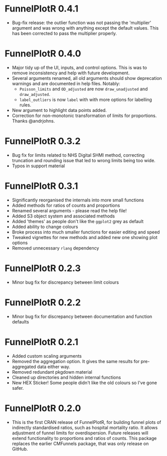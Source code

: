 # FunnelPlotR 0.4.1

- Bug-fix release: the outlier function was not passing the 'multiplier' argument and was wrong with anything except the default values.  This has been corrected to pass the multiplier properly.

# FunnelPlotR 0.4.0

- Major tidy up of the UI, inputs, and control options.  This is was to remove inconsistency and help with future development.
- Several arguments renamed, all old arguments should show deprecation warnings and are documented in help files. Notably:
  - `Poisson_limits` and `OD_adjusted` are now `draw_unadjusted` and `draw_adjusted`.
  - `label_outliers` is now `label` with with more options for labelling rules.
- New argument to highlight data points added.
- Correction for non-monotonic transformation of limits for proportions. Thanks @andrjohns.


# FunnelPlotR 0.3.2

- Bug fix for limits related to NHS Digital SHMI method, correcting truncation and rounding issue that led to wrong limits being too wide.
- Typos in support material

# FunnelPlotR 0.3.1

- Significantly reorganised the internals into more small functions
- Added methods for ratios of counts and proportions
- Renamed several arguments  -  please read the help file!
- Added S3 object system and associated methods
- Added 'themes' as people don't like the `ggplot2` grey as default
- Added ability to change colours
- Broke process into much smaller functions for easier editing and speed
- Tweaked vignettes for new methods and added new one showing plot options
- Removed unnecessary `rlang` dependency

# FunnelPlotR 0.2.3

- Minor bug fix for discrepancy between limit colours

# FunnelPlotR 0.2.2

- Minor bug fix for discrepancy between documentation and function defaults

# FunnelPlotR 0.2.1

- Added custom scaling arguments
- Removed the aggregation option.  It gives the same results for pre-aggregated data either way.
- Removed redundant pkgdown material
- Cleaned up directories and hidden internal functions
- New HEX Sticker! Some people didn't like the old colours so I've gone safer.

# FunnelPlotR 0.2.0

- This is the first CRAN release of FunnelPlotR, for building funnel plots of indirectly standardised ratios, such as hospital mortality ratio.  It allows adjustment of funnel limits for overdispersion.  Future releases will extend functionality to proportions and ratios of counts.
This package replaces the earlier CMFunnels package, that was only release on GitHub.
